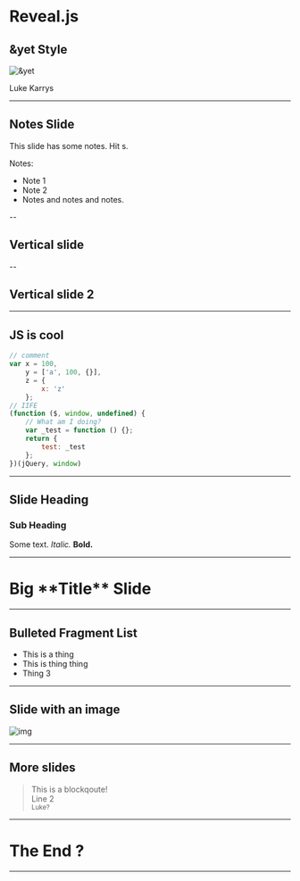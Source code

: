 # Reveal.js
## <span>&amp;</span>yet Style

![&yet](images/logos/andyet.svg)

Luke Karrys



---



## Notes Slide

This slide has some notes. Hit s.

Notes:
- Note 1
- Note 2
- Notes and notes and notes.



--



## Vertical slide



--



## Vertical slide 2



---



## **JS** is cool

```javascript
// comment
var x = 100,
    y = ['a', 100, {}],
    z = {
        x: 'z'
    };
// IIFE
(function ($, window, undefined) {
    // What am I doing?
    var _test = function () {};
    return {
        test: _test
    };
})(jQuery, window)
```



---



## Slide Heading
### Sub Heading

Some text. *Italic.* **Bold.**



---



<h1 class="big">Big **Title** Slide</h1>



---



## Bulleted Fragment List

<ul>
    <li class="fragment">This is a <span>thing</span></li>
    <li class="fragment">This is <span>thing</span> thing</li>
    <li class="fragment">Thing <span>3</span></li>
</ul>



---



## Slide with an image

![img](images/andbang.png)



---



## More slides

> This is a blockqoute!  
> Line 2  
> <small>Luke?</small>



---



<!-- .slide: data-background="#000" data-state="hide-all-controls"  -->
# The End <span class="fragment">?</span>



---



<!-- .slide: data-background="#000" data-state="hide-all-controls" -->
# &nbsp;